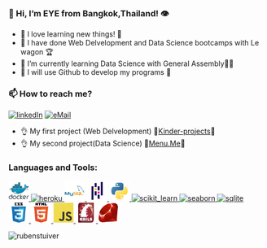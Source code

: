 <h3 align="left"> 👋 Hi, I’m EYE from Bangkok,Thailand! 👁</h3>

- 👀 I love learning new things! 🧠
- 🌱 I have done Web Delvelopment and Data Science bootcamps with Le wagon 🏆
- 🌱 I’m currently learning Data Science with General Assembly👩‍💻
- 💞️ I will use Github to develop my programs 🦾

<p align="left">
  
<h3 align="left">📫 How to reach me?</h3>

<a href="https://www.linkedin.com/in/pornpan-thongdee-61ab79141/" target="_blank">![linkedIn](https://img.shields.io/badge/LinkedIn-0077B5?style=for-the-badge&logo=linkedin&logoColor=white)</a>
<a href="mailto:pornpanthongdee02@gmail.com" target="_blank">![eMail](https://img.shields.io/badge/Gmail-D14836?style=for-the-badge&logo=gmail&logoColor=white)</a>


- 👌 My first project (Web Delvelopment) 📱[Kinder-projects](https://github.com/CAVASOL/Kinder-projects)📱
- 👌 My second  project(Data Science) 📱[Menu.Me](https://github.com/nganguyenny/menu_me)📱

<p align="left">

<h3 align="left">Languages and Tools:</h3>
<p align="left"> <a href="https://www.docker.com/" target="_blank" rel="noreferrer"> <img src="https://raw.githubusercontent.com/devicons/devicon/master/icons/docker/docker-original-wordmark.svg" alt="docker" width="40" height="40"/> </a>
<a href="https://heroku.com" target="_blank" rel="noreferrer"> <img src="https://www.vectorlogo.zone/logos/heroku/heroku-icon.svg" alt="heroku" width="40" height="40"/> </a> 
<a href="https://www.mysql.com/" target="_blank" rel="noreferrer"> <img src="https://raw.githubusercontent.com/devicons/devicon/master/icons/mysql/mysql-original-wordmark.svg" alt="mysql" width="40" height="40"/> </a> 
<a href="https://pandas.pydata.org/" target="_blank" rel="noreferrer"> <img src="https://raw.githubusercontent.com/devicons/devicon/2ae2a900d2f041da66e950e4d48052658d850630/icons/pandas/pandas-original.svg" alt="pandas" width="40" height="40"/> </a>
<a href="https://www.python.org" target="_blank" rel="noreferrer"> <img src="https://raw.githubusercontent.com/devicons/devicon/master/icons/python/python-original.svg" alt="python" width="40" height="40"/> </a> 
<a href="https://scikit-learn.org/" target="_blank" rel="noreferrer"> <img src="https://upload.wikimedia.org/wikipedia/commons/0/05/Scikit_learn_logo_small.svg" alt="scikit_learn" width="40" height="40"/> </a> <a href="https://seaborn.pydata.org/" target="_blank" rel="noreferrer"> <img src="https://seaborn.pydata.org/_images/logo-mark-lightbg.svg" alt="seaborn" width="40" height="40"/> </a> 
<a href="https://www.sqlite.org/" target="_blank" rel="noreferrer"> <img src="https://www.vectorlogo.zone/logos/sqlite/sqlite-icon.svg" alt="sqlite" width="40" height="40"/> </a> 
<a href="https://www.w3schools.com/css/" target="_blank" rel="noreferrer"> <img src="https://raw.githubusercontent.com/devicons/devicon/master/icons/css3/css3-original-wordmark.svg" alt="css3" width="40" height="40"/> </a>
<a href="https://www.w3.org/html/" target="_blank" rel="noreferrer"> <img src="https://raw.githubusercontent.com/devicons/devicon/master/icons/html5/html5-original-wordmark.svg" alt="html5" width="40" height="40"/> </a> 
<a href="https://developer.mozilla.org/en-US/docs/Web/JavaScript" target="_blank" rel="noreferrer"> <img src="https://raw.githubusercontent.com/devicons/devicon/master/icons/javascript/javascript-original.svg" alt="javascript" width="40" height="40"/> </a>
<a href="https://rubyonrails.org" target="_blank" rel="noreferrer"> <img src="https://raw.githubusercontent.com/devicons/devicon/master/icons/rails/rails-original-wordmark.svg" alt="rails" width="40" height="40"/> </a>
</a> <a href="https://www.ruby-lang.org/en/" target="_blank" rel="noreferrer"> <img src="https://raw.githubusercontent.com/devicons/devicon/master/icons/ruby/ruby-original.svg" alt="ruby" width="40" height="40"/> </a> </p>

<p>
<p><img align="left" src="https://github-readme-stats.vercel.app/api/top-langs?username=rubenstuiver&show_icons=true&locale=en&layout=compact" alt="rubenstuiver" /></p>

<!---
Pornpanthongdee/Pornpanthongdee is a ✨ special ✨ repository because its `README.md` (this file) appears on your GitHub profile.
You can click the Preview link to take a look at your changes.
--->


